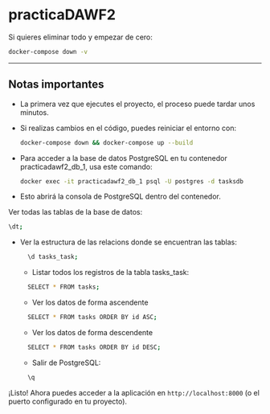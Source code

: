 # practicaDAWF2

Si quieres eliminar todo y empezar de cero:
```bash
docker-compose down -v
```

---
## Notas importantes

- La primera vez que ejecutes el proyecto, el proceso puede tardar unos minutos.
- Si realizas cambios en el código, puedes reiniciar el entorno con:
  ```bash
  docker-compose down && docker-compose up --build
  ```

- Para acceder a la base de datos PostgreSQL en tu contenedor practicadawf2_db_1, usa este comando:
  ```bash
  docker exec -it practicadawf2_db_1 psql -U postgres -d tasksdb
  ```
- Esto abrirá la consola de PostgreSQL dentro del contenedor.


Ver todas las tablas de la base de datos:
  ```bash
  \dt;
  ```
- Ver la estructura de las relacions donde se encuentran las tablas:
  ```bash
    \d tasks_task;
  ```
  -  Listar todos los registros de la tabla tasks_task:
  ```bash
    SELECT * FROM tasks;
  ```
  - Ver los datos de forma ascendente
  ```bash
    SELECT * FROM tasks ORDER BY id ASC;
  ```

  - Ver los datos de forma descendente
  ```bash
    SELECT * FROM tasks ORDER BY id DESC;
  ```

  -  Salir de PostgreSQL:
  ```bash
    \q
  ```

¡Listo! Ahora puedes acceder a la aplicación en `http://localhost:8000` (o el puerto configurado en tu proyecto).   

